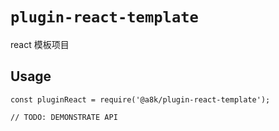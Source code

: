 # `plugin-react-template`

react 模板项目

## Usage

```
const pluginReact = require('@a8k/plugin-react-template');

// TODO: DEMONSTRATE API
```
